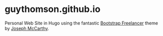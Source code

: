 # guythomson.github.io
Personal Web Site in Hugo using the fantastic [Bootstrap Freelancer](https://themes.gohugo.io/themes/hugo-bootstrap-freelancer-template/) theme by [Joseph McCarthy](https://joseph-mccarthy.github.io/).
